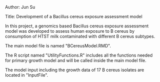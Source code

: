 Author: Jun Su

Title: Development of a Bacillus cereus exposure assessment model 

In this project, a genomics based Bacillus cereus exposure assessment model was developed to assess human exposure to B cereus by consumption of HTST milk contaminated with different B cereus subtypes.

The main model file is named "BCereusModel.RMD".

The R script named "UtilityFunctions.R" includes all the functions needed for primary growth model and will be called inside the main model file.

The model input including the growth data of 17 B cereus isolates are located in "InputFile".
